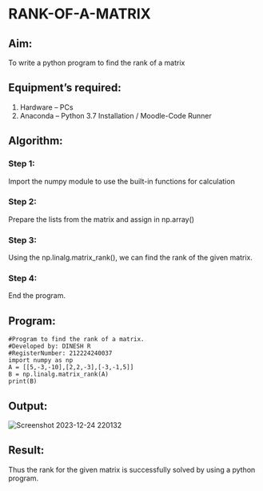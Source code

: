 # RANK-OF-A-MATRIX
## Aim:
To write a python program to find the rank of a matrix
## Equipment’s required:
1. 	Hardware – PCs
2. 	Anaconda – Python 3.7 Installation / Moodle-Code Runner
## Algorithm:
### Step 1: 
Import the numpy module to use the built-in functions for calculation
### Step 2: 
Prepare the lists from the matrix and assign in np.array()
### Step 3: 
Using the np.linalg.matrix_rank(), we can find the rank of the given matrix.
### Step 4: 
End the program.
## Program:
```
#Program to find the rank of a matrix.
#Developed by: DINESH R
#RegisterNumber: 212224240037
import numpy as np
A = [[5,-3,-10],[2,2,-3],[-3,-1,5]]
B = np.linalg.matrix_rank(A)
print(B)
```
## Output:
![Screenshot 2023-12-24 220132](https://github.com/gauthamkrishna7/RANK-OF-A-MATRIX/assets/141175025/49ecf353-e6a9-4f77-969f-73ad37cfdf9c)

## Result:
Thus the rank for the given matrix is successfully solved by  using a python program.

